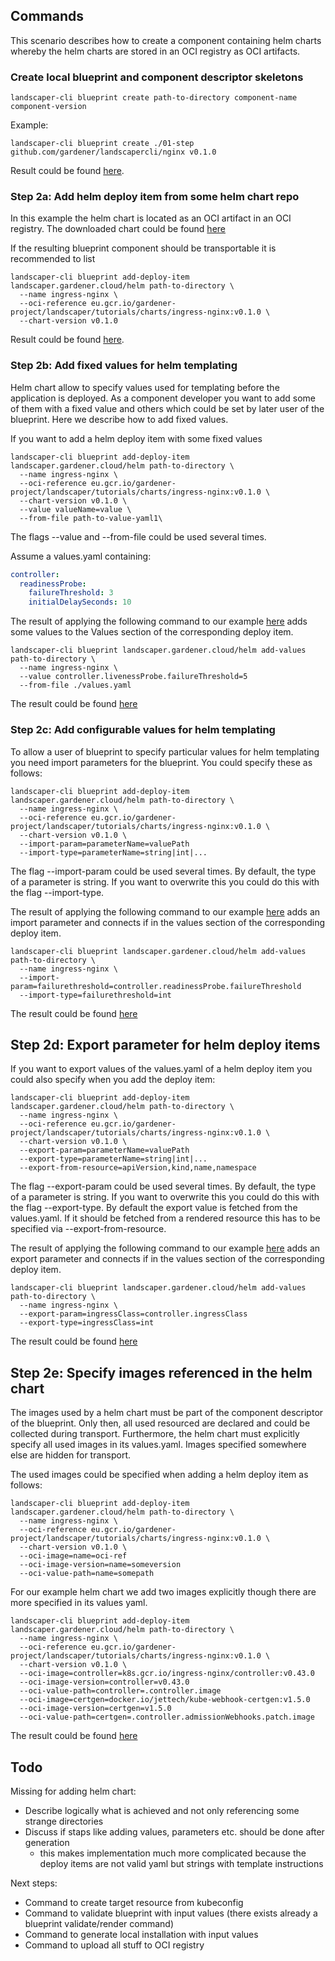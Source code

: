 ## Commands

This scenario describes how to create a component containing helm charts whereby the helm charts
are stored in an OCI registry as OCI artifacts.

### Create local blueprint and component descriptor skeletons

```
landscaper-cli blueprint create path-to-directory component-name component-version
```

Example:

```
landscaper-cli blueprint create ./01-step github.com/gardener/landscapercli/nginx v0.1.0
```

Result could be found [here](./01-step).

### Step 2a: Add helm deploy item from some helm chart repo

In this example the helm chart is located as an OCI artifact in an OCI registry. The downloaded 
chart could be found [here](../02-create-blueprint-with-local-helm-charts/02-step/chart)

If the resulting blueprint component should be transportable it is recommended to list

```
landscaper-cli blueprint add-deploy-item landscaper.gardener.cloud/helm path-to-directory \
  --name ingress-nginx \
  --oci-reference eu.gcr.io/gardener-project/landscaper/tutorials/charts/ingress-nginx:v0.1.0 \
  --chart-version v0.1.0
```

Result could be found [here](./02a-step).

### Step 2b: Add fixed values for helm templating

Helm chart allow to specify values used for templating before the application is deployed. As 
a component developer you want to add some of them with a fixed value and others which could
be set by later user of the blueprint. Here we describe how to add fixed values. 

If you want to add a helm deploy item with some fixed values 

```
landscaper-cli blueprint add-deploy-item landscaper.gardener.cloud/helm path-to-directory \
  --name ingress-nginx \
  --oci-reference eu.gcr.io/gardener-project/landscaper/tutorials/charts/ingress-nginx:v0.1.0 \
  --chart-version v0.1.0 \
  --value valueName=value \
  --from-file path-to-value-yaml1\
```

The flags --value and --from-file could be used several times.

Assume a values.yaml containing:

``` yaml
controller:
  readinessProbe:
    failureThreshold: 3
    initialDelaySeconds: 10
```

The result of applying the following command to our example [here](./01-step) adds some values to the 
Values section of the corresponding deploy item.

```
landscaper-cli blueprint landscaper.gardener.cloud/helm add-values path-to-directory \
  --name ingress-nginx \
  --value controller.livenessProbe.failureThreshold=5
  --from-file ./values.yaml
```

The result could be found [here](./02b-step)

### Step 2c: Add configurable values for helm templating 

To allow a user of blueprint to specify particular values for helm templating you need import parameters
for the blueprint. You could specify these as follows:

```
landscaper-cli blueprint add-deploy-item landscaper.gardener.cloud/helm path-to-directory \
  --name ingress-nginx \
  --oci-reference eu.gcr.io/gardener-project/landscaper/tutorials/charts/ingress-nginx:v0.1.0 \
  --chart-version v0.1.0 \
  --import-param=parameterName=valuePath
  --import-type=parameterName=string|int|...
```

The flag --import-param could be used several times. By default, the type of a parameter is string.
If you want to overwrite this you could do this with the flag --import-type.

The result of applying the following command to our example [here](./01-step) adds an import parameter 
and connects if in the values section of the corresponding deploy item.

```
landscaper-cli blueprint landscaper.gardener.cloud/helm add-values path-to-directory \
  --name ingress-nginx \
  --import-param=failurethreshold=controller.readinessProbe.failureThreshold
  --import-type=failurethreshold=int
```

The result could be found [here](./02c-step)

## Step 2d: Export parameter for helm deploy items

If you want to export values of the values.yaml of a helm deploy item you could also specify 
when you add the deploy item:

```
landscaper-cli blueprint add-deploy-item landscaper.gardener.cloud/helm path-to-directory \
  --name ingress-nginx \
  --oci-reference eu.gcr.io/gardener-project/landscaper/tutorials/charts/ingress-nginx:v0.1.0 \
  --chart-version v0.1.0 \
  --export-param=parameterName=valuePath
  --export-type=parameterName=string|int|...
  --export-from-resource=apiVersion,kind,name,namespace
```

The flag --export-param could be used several times. By default, the type of a parameter is string.
If you want to overwrite this you could do this with the flag --export-type. By default the 
export value is fetched from the values.yaml. If it should be fetched from a rendered resource this
has to be specified via --export-from-resource. 

The result of applying the following command to our example [here](./01-step) adds an export parameter
and connects if in the values section of the corresponding deploy item.

```
landscaper-cli blueprint landscaper.gardener.cloud/helm add-values path-to-directory \
  --name ingress-nginx \
  --export-param=ingressClass=controller.ingressClass
  --export-type=ingressClass=int
```

The result could be found [here](./02d-step)

## Step 2e: Specify images referenced in the helm chart

The images used by a helm chart must be part of the component descriptor of the blueprint. Only then,
all used resourced are declared and could be collected during transport. Furthermore, the helm chart
must explicitly specify all used images in its values.yaml. Images specified somewhere else are hidden
for transport.

The used images could be specified when adding a helm deploy item as follows:

```
landscaper-cli blueprint add-deploy-item landscaper.gardener.cloud/helm path-to-directory \
  --name ingress-nginx \
  --oci-reference eu.gcr.io/gardener-project/landscaper/tutorials/charts/ingress-nginx:v0.1.0 \
  --chart-version v0.1.0 \
  --oci-image=name=oci-ref
  --oci-image-version=name=someversion
  --oci-value-path=name=somepath
```

For our example helm chart we add two images explicitly though there are more specified in its values yaml.

```
landscaper-cli blueprint add-deploy-item landscaper.gardener.cloud/helm path-to-directory \
  --name ingress-nginx \
  --oci-reference eu.gcr.io/gardener-project/landscaper/tutorials/charts/ingress-nginx:v0.1.0 \
  --chart-version v0.1.0 \
  --oci-image=controller=k8s.gcr.io/ingress-nginx/controller:v0.43.0
  --oci-image-version=controller=v0.43.0
  --oci-value-path=controller=.controller.image
  --oci-image=certgen=docker.io/jettech/kube-webhook-certgen:v1.5.0
  --oci-image-version=certgen=v1.5.0
  --oci-value-path=certgen=.controller.admissionWebhooks.patch.image
```

The result could be found [here](./02e-step)

## Todo

Missing for adding helm chart:

- Describe logically what is achieved and not only referencing some strange directories
- Discuss if staps like adding values, parameters etc. should be done after generation
  - this makes implementation much more complicated because the deploy items are not valid yaml
    but strings with template instructions

Next steps:
- Command to create target resource from kubeconfig
- Command to validate blueprint with input values (there exists already a blueprint validate/render command)
- Command to generate local installation with input values
- Command to upload all stuff to OCI registry




